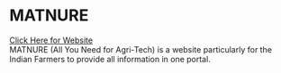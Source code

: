 # MATNURE
<a href="https://matnure.netlify.app"> Click Here for Website</a>
<br>
MATNURE (All You Need for Agri-Tech) is a website particularly for the Indian Farmers to provide all information in one portal.

